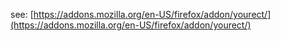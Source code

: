 see: [https://addons.mozilla.org/en-US/firefox/addon/yourect/](https://addons.mozilla.org/en-US/firefox/addon/yourect/)